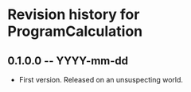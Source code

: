# Revision history for ProgramCalculation

## 0.1.0.0 -- YYYY-mm-dd

* First version. Released on an unsuspecting world.
